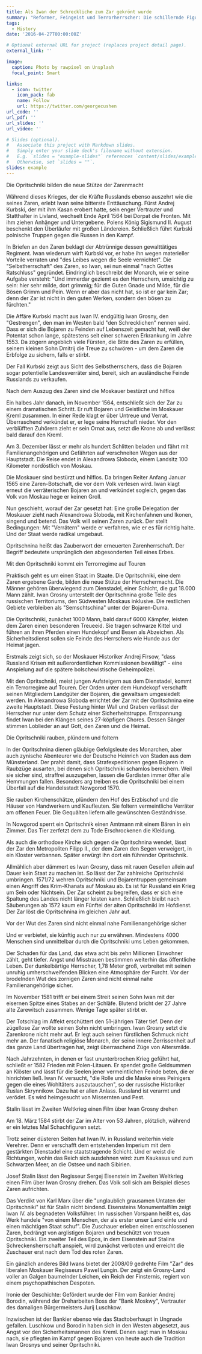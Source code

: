 ```yaml
---
title: Als Iwan der Schreckliche zum Zar gekrönt wurde
summary: "Reformer, Feingeist und Terrorherrscher: Die schillernde Figur Iwan des Schrecklichen inspirierte Künstler über Jahrhunderte. Am 16. Januar 1547 ließ sich Iwan IV. in Moskau zum ersten Zaren des gesamten russischen Reiches krönen."
tags:
  - History
date: '2016-04-27T00:00:00Z'

# Optional external URL for project (replaces project detail page).
external_link: ''

image:
  caption: Photo by rawpixel on Unsplash
  focal_point: Smart

links:
  - icon: twitter
    icon_pack: fab
    name: Follow
    url: https://twitter.com/georgecushen
url_code: ''
url_pdf: ''
url_slides: ''
url_video: ''

# Slides (optional).
#   Associate this project with Markdown slides.
#   Simply enter your slide deck's filename without extension.
#   E.g. `slides = "example-slides"` references `content/slides/example-slides.md`.
#   Otherwise, set `slides = ""`.
slides: example
---
```


Die Opritschniki bilden die neue Stütze der Zarenmacht

Während dieses Krieges, der die Kräfte Russlands ebenso auszehrt wie die seines Zaren, erlebt Iwan seine bitterste Enttäuschung. Fürst Andrej Kurbski, der mit ihm Kasan erobert hatte, sein enger Vertrauter und Statthalter in Livland, wechselt Ende April 1564 bei Dorpat die Fronten. Mit ihm ziehen Anhänger und Untergebene. Polens König Sigismund II. August beschenkt den Überläufer mit großen Ländereien. Schließlich führt Kurbski polnische Truppen gegen die Russen in den Kampf.

In Briefen an den Zaren beklagt der Abtrünnige dessen gewalttätiges Regiment. Iwan wiederum wirft Kurbski vor, er habe ihn wegen materieller Vorteile verraten und "des Leibes wegen die Seele vernichtet". Die "Selbstherrschaft" des Zaren, so Iwan, sei nun einmal "nach Gottes Ratschluss" gegründet. Eindringlich beschreibt der Monarch, wie er seine Aufgabe versteht: "Und immerdar geziemt es den Herrschern, umsichtig zu sein: hier sehr milde, dort grimmig; für die Guten Gnade und Milde, für die Bösen Grimm und Pein. Wenn er aber das nicht hat, so ist er gar kein Zar; denn der Zar ist nicht in den guten Werken, sondern den bösen zu fürchten."

Die Affäre Kurbski macht aus Iwan IV. endgültig Iwan Grosny, den "Gestrengen", den man im Westen bald "den Schrecklichen" nennen wird. Dass er sich die Bojaren zu Feinden auf Lebenszeit gemacht hat, weiß der Potentat schon lange, spätestens seit einer schweren Erkrankung im Jahre 1553. Da zögern angeblich viele Fürsten, die Bitte des Zaren zu erfüllen, seinem kleinen Sohn Dmitrij die Treue zu schwören - um dem Zaren die Erbfolge zu sichern, falls er stirbt.

Der Fall Kurbski zeigt aus Sicht des Selbstherrschers, dass die Bojaren sogar potentielle Landesverräter sind, bereit, sich an ausländische Feinde Russlands zu verkaufen.

Nach dem Auszug des Zaren sind die Moskauer bestürzt und hilflos

Ein halbes Jahr danach, im November 1564, entschließt sich der Zar zu einem dramatischen Schritt. Er ruft Bojaren und Geistliche im Moskauer Kreml zusammen. In einer Rede klagt er über Untreue und Verrat. Überraschend verkündet er, er lege seine Herrschaft nieder. Vor den verblüfften Zuhörern zieht er sein Ornat aus, setzt die Krone ab und verlässt bald darauf den Kreml.

Am 3. Dezember lässt er mehr als hundert Schlitten beladen und fährt mit Familienangehörigen und Gefährten auf verschneiten Wegen aus der Hauptstadt. Die Reise endet in Alexandrowa Sloboda, einem Landsitz 100 Kilometer nordöstlich von Moskau.

Die Moskauer sind bestürzt und hilflos. Da bringen Reiter Anfang Januar 1565 eine Zaren-Botschaft, die vor dem Volk verlesen wird. Iwan klagt erneut die verräterischen Bojaren an und verkündet sogleich, gegen das Volk von Moskau hege er keinen Groll.

Nun geschieht, worauf der Zar gesetzt hat: Eine große Delegation der Moskauer zieht nach Alexandrowa Sloboda, mit Kirchenfahnen und Ikonen, singend und betend. Das Volk will seinen Zaren zurück. Der stellt Bedingungen: Mit "Verrätern" werde er verfahren, wie er es für richtig halte. Und der Staat werde radikal umgebaut.

Opritschnina heißt das Zauberwort der erneuerten Zarenherrschaft. Der Begriff bedeutete ursprünglich den abgesonderten Teil eines Erbes.

Mit den Opritschniki kommt ein Terrorregime auf Touren

Praktisch geht es um einen Staat im Staate. Die Opritschniki, eine dem Zaren ergebene Garde, bilden die neue Stütze der Herrschermacht. Die Männer gehören überwiegend zum Dienstadel, einer Schicht, die gut 18.000 Mann zählt. Iwan Grosny unterstellt der Opritschnina große Teile des russischen Territoriums, den Südwesten Moskaus inklusive. Die restlichen Gebiete verbleiben als "Semschtschina" unter der Bojaren-Duma.

Die Opritschniki, zunächst 1000 Mann, bald darauf 6000 Kämpfer, leisten dem Zaren einen besonderen Treueeid. Sie tragen schwarze Kittel und führen an ihren Pferden einen Hundekopf und Besen als Abzeichen. Als Sicherheitsdienst sollen sie Feinde des Herrschers wie Hunde aus der Heimat jagen.

Erstmals zeigt sich, so der Moskauer Historiker Andrej Firsow, "dass Russland Krisen mit außerordentlichen Kommissionen bewältigt" - eine Anspielung auf die spätere bolschewistische Geheimpolizei.

Mit den Opritschniki, meist jungen Aufsteigern aus dem Dienstadel, kommt ein Terrorregime auf Touren. Der Orden unter dem Hundekopf verschafft seinen Mitgliedern Landgüter der Bojaren, die gewaltsam umgesiedelt werden. In Alexandrowa Sloboda errichtet der Zar mit der Opritschnina eine zweite Hauptstadt. Diese Festung hinter Wall und Graben verlässt der Herrscher nur unter dem Schutz einer Sicherheitstruppe. Entspannung findet Iwan bei den Klängen seines 27-köpfigen Chores. Dessen Sänger stimmen Loblieder an auf Gott, den Zaren und die Heimat.

Die Opritschniki rauben, plündern und foltern

In der Opritschnina dienen gläubige Gefolgsleute des Monarchen, aber auch zynische Abenteurer wie der Deutsche Heinrich von Staden aus dem Münsterland. Der prahlt damit, dass Strafexpeditionen gegen Bojaren in Raubzüge ausarten, bei denen sich Opritschniki schamlos bereichern. Weil sie sicher sind, straffrei auszugehen, lassen die Gardisten immer öfter alle Hemmungen fallen. Besonders arg treiben es die Opritschniki bei einem Überfall auf die Handelsstadt Nowgorod 1570.

Sie rauben Kirchenschätze, plündern den Hof des Erzbischof und die Häuser von Handwerkern und Kaufleuten. Sie foltern vermeintliche Verräter am offenen Feuer. Die Gequälten liefern alle gewünschten Geständnisse.

In Nowgorod sperrt ein Opritschnik einen Amtmann mit einem Bären in ein Zimmer. Das Tier zerfetzt dem zu Tode Erschrockenen die Kleidung.

Als auch die orthodoxe Kirche sich gegen die Opritschnina wendet, lässt der Zar den Metropoliten Filipp II., der dem Zaren den Segen verweigert, in ein Kloster verbannen. Später erwürgt ihn dort ein führender Opritschnik.

Allmählich aber dämmert es Iwan Grosny, dass mit rauen Gesellen allein auf Dauer kein Staat zu machen ist. So lässt der Zar zahlreiche Opritschniki umbringen. 1571/72 wehren Opritschniki und Bojarentruppen gemeinsam einen Angriff des Krim-Khanats auf Moskau ab. Es ist für Russland ein Krieg um Sein oder Nichtsein. Der Zar scheint zu begreifen, dass er sich eine Spaltung des Landes nicht länger leisten kann. Schließlich bleibt nach Säuberungen ab 1572 kaum ein Fünftel der alten Opritschniki im Hofdienst. Der Zar löst die Opritschnina im gleichen Jahr auf.

Vor der Wut des Zaren sind nicht einmal nahe Familienangehörige sicher

Und er verbietet, sie künftig auch nur zu erwähnen. Mindestens 4000 Menschen sind unmittelbar durch die Opritschniki ums Leben gekommen.

Der Schaden für das Land, das etwa acht bis zehn Millionen Einwohner zählt, geht tiefer. Angst und Misstrauen bestimmen weiterhin das öffentliche Leben. Der dunkelbärtige Herrscher, 1,78 Meter groß, verbreitet mit seinen unruhig umherschweifenden Blicken eine Atmosphäre der Furcht. Vor der brodelnden Wut des zornigen Zaren sind nicht einmal nahe Familienangehörige sicher.

Im November 1581 trifft er bei einem Streit seinen Sohn Iwan mit der eisernen Spitze eines Stabes an der Schläfe. Blutend bricht der 27 Jahre alte Zarewitsch zusammen. Wenige Tage später stirbt er.

Der Totschlag im Affekt erschüttert den 51-jährigen Täter tief. Denn der zügellose Zar wollte seinen Sohn nicht umbringen. Iwan Grosny setzt die Zarenkrone nicht mehr auf. Er legt auch seinen fürstlichen Schmuck nicht mehr an. Der fanatisch religiöse Monarch, der seine innere Zerrissenheit auf das ganze Land übertragen hat, zeigt überraschend Züge von Altersmilde.

Nach Jahrzehnten, in denen er fast ununterbrochen Krieg geführt hat, schließt er 1582 Frieden mit Polen-Litauen. Er spendet große Geldsummen an Klöster und lässt für die Seelen jener vermeintlichen Feinde beten, die er hinrichten ließ. Iwan IV. versucht, "die Rolle und die Maske eines Peinigers gegen die eines Wohltäters auszutauschen", so der russische Historiker Ruslan Skrynnikow. Dazu hat er allen Anlass. Russland ist verarmt und verödet. Es wird heimgesucht von Missernten und Pest.

Stalin lässt im Zweiten Weltkrieg einen Film über Iwan Grosny drehen

Am 18. März 1584 stirbt der Zar im Alter von 53 Jahren, plötzlich, während er ein letztes Mal Schachfiguren setzt.

Trotz seiner düsteren Seiten hat Iwan IV. in Russland weiterhin viele Verehrer. Denn er verschafft dem entstehenden Imperium mit dem gestärkten Dienstadel eine staatstragende Schicht. Und er weist die Richtungen, wohin das Reich sich ausdehnen wird: zum Kaukasus und zum Schwarzen Meer, an die Ostsee und nach Sibirien.

Josef Stalin lässt den Regisseur Sergej Eisenstein im Zweiten Weltkrieg einen Film über Iwan Grosny drehen. Das Volk soll sich am Beispiel dieses Zaren aufrichten.

Das Verdikt von Karl Marx über die "unglaublich grausamen Untaten der Opritschniki" ist für Stalin nicht bindend. Eisensteins Monumentalfilm zeigt Iwan IV. als begnadeten Volksführer. Im russischen Vorspann heißt es, das Werk handele "von einem Menschen, der als erster unser Land einte und einen mächtigen Staat schuf". Die Zuschauer erleben einen entschlossenen Zaren, bedrängt von arglistigen Bojaren und beschützt von treuen Opritschniki. Ein zweiter Teil des Epos, in dem Eisenstein auf Stalins Schreckensherrschaft anspielt, wird zunächst verboten und erreicht die Zuschauer erst nach dem Tod des roten Zaren.

Ein gänzlich anderes Bild Iwans bietet der 2008/09 gedrehte Film "Zar" des liberalen Moskauer Regisseurs Pawel Lungin. Der zeigt ein Grosny-Land voller an Galgen baumelnder Leichen, ein Reich der Finsternis, regiert von einem psychopathischen Despoten.

Ironie der Geschichte: Gefördert wurde der Film vom Bankier Andrej Borodin, während der Dreharbeiten Boss der "Bank Moskwy", Vertrauter des damaligen Bürgermeisters Jurij Luschkow.

Inzwischen ist der Bankier ebenso wie das Stadtoberhaupt in Ungnade gefallen. Luschkow und Borodin haben sich in den Westen abgesetzt, aus Angst vor den Sicherheitsmannen des Kreml. Denen sagt man in Moskau nach, sie pflegten im Kampf gegen Bojaren von heute auch die Tradition Iwan Grosnys und seiner Opritschniki.
